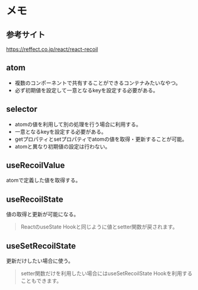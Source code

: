 # メモ
## 参考サイト
https://reffect.co.jp/react/react-recoil

## atom
- 複数のコンポーネントで共有することができるコンテナみたいなやつ。
- 必ず初期値を設定して一意となるkeyを設定する必要がある。

## selector
- atomの値を利用して別の処理を行う場合に利用する。
- 一意となるkeyを設定する必要がある。
- getプロパティとsetプロパティでatomの値を取得・更新することが可能。
- atomと異なり初期値の設定は行わない。

## useRecoilValue
atomで定義した値を取得する。

## useRecoilState
値の取得と更新が可能になる。
>ReactのuseState Hookと同じように値とsetter関数が戻されます。

## useSetRecoilState
更新だけしたい場合に使う。
>setter関数だけを利用したい場合にはuseSetRecoilState Hookを利用することもできます。
